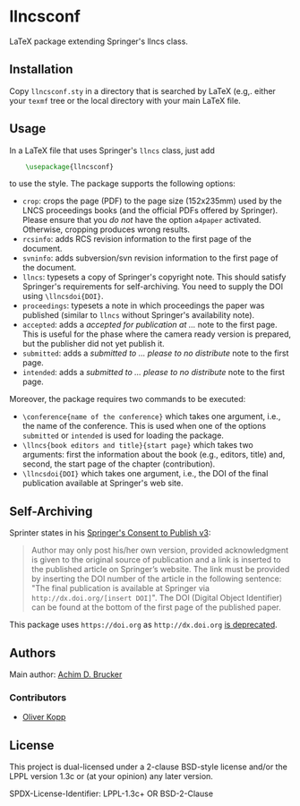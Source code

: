# llncsconf

LaTeX package extending Springer's llncs class.

## Installation 

Copy `llncsconf.sty` in a directory that is searched by LaTeX
(e.g,. either your `texmf` tree or the local directory with your main
LaTeX file.

## Usage

In a LaTeX file that uses Springer's `llncs` class, just add
```tex
    \usepackage{llncsconf}
```
to use the style. The package supports the following options:
  * `crop`: crops the page (PDF) to the page size (152x235mm) used by
    the LNCS proceedings books (and the official PDFs offered by
    Springer). Please ensure that you *do not* have the option
    `a4paper` activated. Otherwise, cropping produces wrong results.
  * `rcsinfo`: adds RCS revision information to the first page of
    the document.
  * `svninfo`: adds subversion/svn revision information to the
    first page of the document.
  * `llncs`: typesets a copy of Springer's copyright note. This should
    satisfy Springer's requirements for self-archiving.
    You need to supply the DOI using `\llncsdoi{DOI}`.
  * `proceedings`: typesets a note in which proceedings the paper was
    published (similar to `llncs` without Springer's availability note).
  * `accepted`: adds a *accepted for publication at ...* note
    to the first page. This is useful for the phase where the camera
    ready version is prepared, but the publisher did not yet publish it.
  * `submitted`: adds a *submitted to ... please to no distribute* note
    to the first page.
  * `intended`: adds a *submitted to ... please to no distribute* note
    to the first page.

Moreover, the package requires two commands to be executed:
* `\conference{name of the conference}` which takes one argument,
  i.e., the name of the conference. This is used when one of the
  options `submitted` or `intended` is used for loading the package.
* `\llncs{book editors and title}{start page}` which takes two
  arguments: first the information about the book (e.g., editors,
  title) and, second, the start page of the chapter (contribution).
* `\llncsdoi{DOI}` which takes one argument,
  i.e., the DOI of the final publication available at Springer's web site.

## Self-Archiving

Sprinter states in his [Springer's Consent to Publish v3](http://resource-cms.springer.com/springer-cms/rest/v1/content/731196/data/v3):

> Author may only post his/her own version, provided acknowledgment is given 
> to the original source of publication and a link is inserted to the published
> article on Springer’s website. The link must be provided by inserting the DOI
> number of the article in the following sentence:
> "The final publication is available at Springer via 
> `http://dx.doi.org/[insert DOI]`".
The DOI (Digital Object Identifier) can be found at the bottom of the first page
of the published paper.

This package uses `https://doi.org` as `http://dx.doi.org` 
[is deprecated](https://www.doi.org/factsheets/DOIIdentifierSpecs.html).


## Authors

Main author: [Achim D. Brucker](http://www.brucker.ch/)

### Contributors

* [Oliver Kopp](https://github.com/koppor/)

## License

This project is dual-licensed under a 2-clause BSD-style license and/or 
the LPPL version 1.3c or (at your opinion) any later version. 

SPDX-License-Identifier: LPPL-1.3c+ OR BSD-2-Clause
